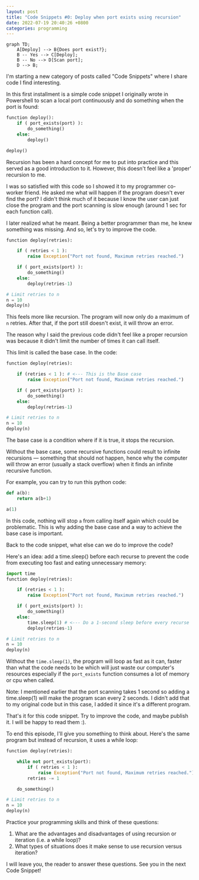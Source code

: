 ```yaml
---
layout: post
title: "Code Snippets #0: Deploy when port exists using recursion"
date: 2022-07-19 20:40:26 +0800
categories: programming
---
```


```mermaid
graph TD;
	A[Deploy] --> B{Does port exist?};
	B -- Yes --> C[Deploy];
	B -- No --> D[Scan port];
	D --> B;
```

I'm starting a new category of posts called "Code Snippets" where I share code
I find interesting.

In this first installment is a simple code snippet I originally wrote in Powershell
to scan a local port continuously and do something when the port is
found:

```python
function deploy():
	if ( port_exists(port) ):
		do_something()
	else:
		deploy()

deploy()
```

Recursion has been a hard concept for me to put into practice and this served
as a good introduction to it. However, this doesn't feel like a 'proper'
recursion to me.

I was so satisfied with this code so I showed it to my programmer co-worker
friend. He asked me what will happen if the program doesn't ever find the port?
I didn't think much of it because I know the user can just close the program
and the port scanning is slow enough (around 1 sec for each function call).

I later realized what he meant. Being a better programmer than me, he knew
something was missing. And so, let's try to improve the code.

```python
function deploy(retries):

	if ( retries < 1 ):
		raise Exception("Port not found, Maximum retries reached.")

	if ( port_exists(port) ):
		do_something()
	else:
		deploy(retries-1)

# Limit retries to n
n = 10
deploy(n)
```

This feels more like recursion. The program will now only do a maximum of `n`
retries. After that, if the port still doesn't exist, it will throw an error.

The reason why I said the previous code didn't feel like a proper recursion was
because it didn't limit the number of times it can call itself.

This limit is called the base case. In the code:

```python
function deploy(retries):

	if (retries < 1 ): # <--- This is the Base case
		raise Exception("Port not found, Maximum retries reached.")

	if ( port_exists(port) ):
		do_something()
	else:
		deploy(retries-1)

# Limit retries to n
n = 10
deploy(n)
```

The base case is a condition where if it is true, it stops the recursion.

Without the base case, some recursive functions could result to infinite
recursions — something that should not happen, hence why the computer will
throw an error (usually a stack overflow) when it finds an infinite recursive
function.

For example, you can try to run this python code:

```python
def a(b):
	return a(b+1)

a(1)
```

In this code, nothing will stop `a` from calling itself again which could be
problematic. This is why adding the base case and a way to achieve the base
case is important.

Back to the code snippet, what else can we do to improve the code?

Here's an idea: add a time.sleep() before each recurse to prevent the code
from executing too fast and eating unnecessary memory:

```python
import time
function deploy(retries):

	if (retries < 1 ):
		raise Exception("Port not found, Maximum retries reached.")

	if ( port_exists(port) ):
		do_something()
	else:
		time.sleep(1) # <--- Do a 1-second sleep before every recurse
		deploy(retries-1)

# Limit retries to n
n = 10
deploy(n)
```

Without the `time.sleep(1)`, the program will loop as fast as it can, faster
than what the code needs to be which will just waste our computer's resources
especially if the `port_exists` function consumes a lot of memory or cpu when
called.

Note: I mentioned earlier that the port scanning takes 1 second so adding a
time.sleep(1) will make the program scan every 2 seconds. I didn't add that to
my original code but in this case, I added it since it's a different program.

That's it for this code snippet. Try to improve the code, and maybe publish it.
I will be happy to read them :).

To end this episode, I'll give you something to think about. Here's the same
program but instead of recursion, it uses a while loop:

```python
function deploy(retries):

	while not port_exists(port):
		if ( retries < 1 ):
			raise Exception("Port not found, Maximum retries reached.")
		retries -= 1

	do_something()

# Limit retries to n
n = 10
deploy(n)
```

Practice your programming skills and think of these questions:

1. What are the advantages and disadvantages of using recursion or
   iteration (i.e. a while loop)?
2. What types of situations does it make sense to use recursion versus
   iteration?

I will leave you, the reader to answer these questions. See you in the next
Code Snippet!
